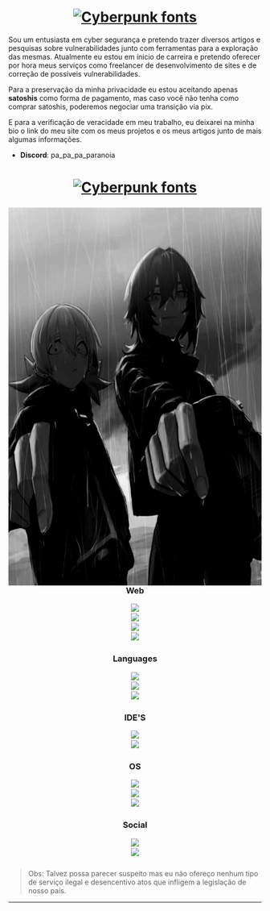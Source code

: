 <div class="content">
 
<div align="center">
<h1><a href="https://www.fontspace.com/category/cyberpunk"><img src="https://see.fontimg.com/api/rf5/GOPdO/MGE0ZTA3NzcxOGNjNGFjMGJhZGZjZWM2ZDVkYmVjNTAudHRm/a29nZXJ1/sdglitchrobotdemo.png?r=fs&h=68&w=1000&fg=FFFFFF&bg=FFFFFF&tb=1&s=68" alt="Cyberpunk fonts"></a></h1>
</div>

Sou um entusiasta em cyber segurança e pretendo trazer diversos artigos e pesquisas sobre vulnerabilidades junto com ferramentas para a exploração das mesmas. Atualmente eu estou em ínicio de carreira e pretendo oferecer por hora meus serviços como freelancer de desenvolvimento de sites e de correção de possíveis vulnerabilidades.

Para a preservação da minha privacidade eu estou aceitando apenas **satoshis** como forma de pagamento, mas
caso você não tenha como comprar satoshis, poderemos negociar uma transição via pix.

E para a verificação de veracidade em meu trabalho, eu deixarei na minha bio o link do meu site com os meus projetos e os meus artigos junto de mais algumas informações.



* **Discord**: pa_pa_pa_paranoia
  
<div align="center">
<h1><a href="https://www.fontspace.com/category/cyberpunk"><img src="https://see.fontimg.com/api/rf5/GOPdO/MGE0ZTA3NzcxOGNjNGFjMGJhZGZjZWM2ZDVkYmVjNTAudHRm/c2tpbGxz/sdglitchrobotdemo.png?r=fs&h=68&w=1000&fg=FFFFFF&bg=FFFFFF&tb=1&s=68" alt="Cyberpunk fonts"></a></h1>
</div>

###

<img align="right" width="610" height="750" src="banner.jpg"/>

###

<div align="center">
  <h3>Web</h3>
  <img src="https://img.shields.io/badge/Sass-black?style=for-the-badge&logo=sass&logoColor=white"><br>
  <img src="https://img.shields.io/badge/HTML-black?style=for-the-badge&logo=html5&logoColor=white"><br>
  <img src="https://img.shields.io/badge/JavaScript-black?style=for-the-badge&logo=javascript&logoColor=white"><br>
  <img src="https://img.shields.io/badge/TypeScript-black?style=for-the-badge&logo=typescript&logoColor=white">
</div>

####

<div align="center">
  <h3>Languages</h3> 
  <img src="https://img.shields.io/badge/C-black?style=for-the-badge&logo=c&logoColor=white"><br>
  <img src="https://img.shields.io/badge/Python-black?style=for-the-badge&logo=python&logoColor=white"><br>
  <img src="https://img.shields.io/badge/Markdown-000000?style=for-the-badge&logo=markdown&logoColor=white">
</div>

###

<div align="center">
  <h3>IDE'S</h3>
  <img src="https://img.shields.io/badge/PyCharm-black?&style=for-the-badge&logo=PyCharm&logoColor=white"><br>
  <img src="https://img.shields.io/badge/Visual_Studio_Code-black?style=for-the-badge&logo=visual%20studio%20code&logoColor=white">
</div>

###

<div align="center">
  <h3>OS</h3>
  <img src="https://img.shields.io/badge/Linux-black?style=for-the-badge&logo=linux&logoColor=white"><br>
  <img src="https://img.shields.io/badge/Debian-black?style=for-the-badge&logo=debian&logoColor=white"><br>
  <img src="https://img.shields.io/badge/Kali_Linux-black?style=for-the-badge&logo=kali-linux&logoColor=white">
</div>

###

<div align="center">
 <h3>Social</h3>
 <img src="https://img.shields.io/badge/GitHub-black?style=for-the-badge&logo=github&logoColor=white"><br>
 <img src="https://img.shields.io/badge/Discord-black?style=for-the-badge&logo=discord&logoColor=white"><br>
</div>

###

> Obs: Talvez possa parecer suspeito mas eu não ofereço nenhum tipo de serviço ilegal e desencentivo atos que infligem a legislação de nosso país.
<hr>
</div>
